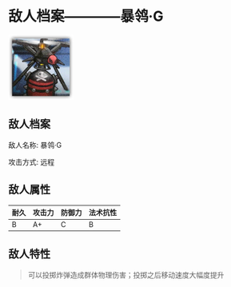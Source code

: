 # 敌人档案————暴鸰·G

![暴鸰·G](./eneIcons/暴鸰·G.png)

## 敌人档案

敌人名称: 暴鸰·G

攻击方式: 远程

## 敌人属性

| 耐久      | 攻击力  | 防御力 | 法术抗性 |
|---------|------|-----|------|
| B | A+ | C | B |

## 敌人特性
> 可以投掷炸弹造成群体物理伤害；投掷之后移动速度大幅度提升
